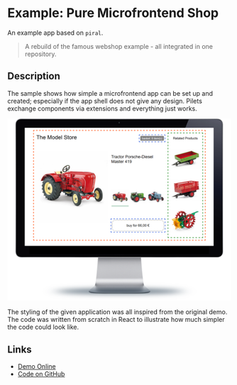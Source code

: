 # Example: Pure Microfrontend Shop

An example app based on `piral`.

> A rebuild of the famous webshop example - all integrated in one repository.

## Description

The sample shows how simple a microfrontend app can be set up and created; especially if the app shell does not give any design. Pilets exchange components via extensions and everything just works.

![Microfrontends Demo](../diagrams/demo-mife.png)

The styling of the given application was all inspired from the original demo. The code was written from scratch in React to illustrate how much simpler the code could look like.

## Links

- [Demo Online](https://mife-demo.florian-rappl.de)
- [Code on GitHub](https://github.com/FlorianRappl/piral-microfrontend-demo)
